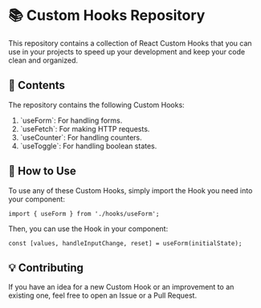 # :books: Custom Hooks Repository

This repository contains a collection of React Custom Hooks that you can use in your projects to speed up your development and keep your code clean and organized.

## :file_folder: Contents

The repository contains the following Custom Hooks:

1. \`useForm\`: For handling forms.
2. \`useFetch\`: For making HTTP requests.
3. \`useCounter\`: For handling counters.
4. \`useToggle\`: For handling boolean states.

## :wrench: How to Use

To use any of these Custom Hooks, simply import the Hook you need into your component:

```
import { useForm } from './hooks/useForm';
```

Then, you can use the Hook in your component:

```
const [values, handleInputChange, reset] = useForm(initialState);
```

## :bulb: Contributing

If you have an idea for a new Custom Hook or an improvement to an existing one, feel free to open an Issue or a Pull Request.
